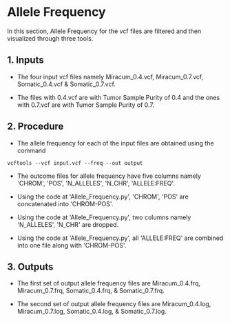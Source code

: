 # Allele Frequency

In this section, Allele Frequency for the vcf files are filtered and then visualized through three tools.

## 1. Inputs

* The four input vcf files namely Miracum_0.4.vcf, Miracum_0.7.vcf, Somatic_0.4.vcf & Somatic_0.7.vcf.

* The files with 0.4.vcf are with Tumor Sample Purity of 0.4 and the ones with 0.7.vcf are with Tumor Sample Purity of 0.7.

## 2. Procedure

* The allele frequency for each of the input files are obtained using the command

```
vcftools --vcf input.vcf --freq --out output
```

* The outcome files for allele frequency have five columns namely 'CHROM', 'POS', 'N_ALLELES', 'N_CHR', 'ALLELE:FREQ'.

* Using the code at 'Allele_Frequency.py', 'CHROM', 'POS' are concatenated into 'CHROM-POS'.

* Using the code at 'Allele_Frequency.py', two columns namely 'N_ALLELES', 'N_CHR' are dropped.

* Using the code at 'Allele_Frequency.py', all 'ALLELE:FREQ' are combined into one file along with 'CHROM-POS'.

## 3. Outputs

* The first set of output allele frequency files are Miracum_0.4.frq, Miracum_0.7.frq, Somatic_0.4.frq, & Somatic_0.7.frq.

* The second set of output allele frequency files are Miracum_0.4.log, Miracum_0.7.log, Somatic_0.4.log, & Somatic_0.7.log.
